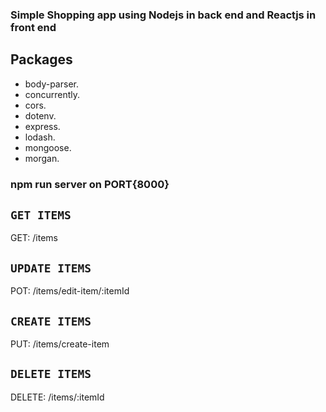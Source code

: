 ### Simple Shopping app using Nodejs in back end and Reactjs in front end

## Packages

* body-parser.
* concurrently.
* cors.
* dotenv.
* express.
* lodash.
* mongoose.
* morgan.

### npm run server on PORT{8000}

## `GET ITEMS`

GET: /items

## `UPDATE ITEMS`

POT: /items/edit-item/:itemId

## `CREATE ITEMS`

PUT: /items/create-item

## `DELETE ITEMS`

DELETE: /items/:itemId